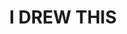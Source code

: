 ---
layout: page
title: I DREW THIS
permalink: /projects/
description: Birthday card to a friend; inspiration off Buttersafe.
img: /assets/img/album/test6.png
alt: Drawing of fuzzy thing
---